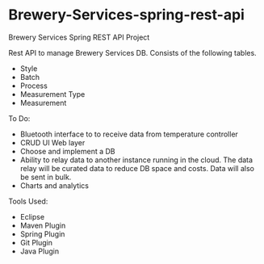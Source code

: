 # Brewery-Services-spring-rest-api
Brewery Services Spring REST API Project

Rest API to manage Brewery Services DB. 
Consists of the following tables.
- Style
- Batch
- Process
- Measurement Type
- Measurement

To Do:
- Bluetooth interface to to receive data from temperature controller
- CRUD UI Web layer
- Choose and implement a DB
- Ability to relay data to another instance running in the cloud. The data relay will be curated data to reduce DB space and costs. Data will also be sent in bulk.
- Charts and analytics

Tools Used:
- Eclipse
- Maven Plugin 
- Spring Plugin
- Git Plugin
- Java Plugin